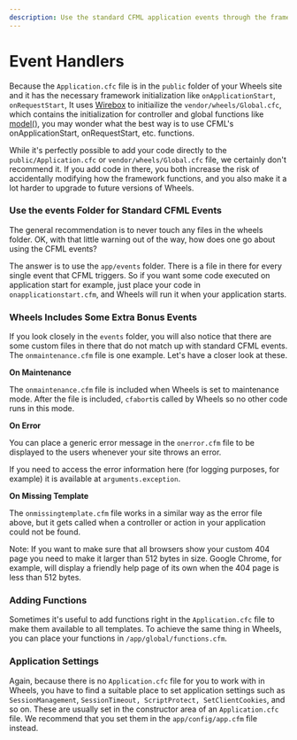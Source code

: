 ```yaml
---
description: Use the standard CFML application events through the framework.
---
```


# Event Handlers

Because the `Application.cfc` file is in the `public` folder of your Wheels site and it has the necessary framework initialization like `onApplicationStart`, `onRequestStart`, It uses [Wirebox](https://www.ortussolutions.com/products/wirebox) to initiailize the `vendor/wheels/Global.cfc`, which contains the initialization for controller and global functions like [model()](https://api.cfwheels.org/controller.model.html), you may wonder what the best way is to use CFML's onApplicationStart, onRequestStart, etc. functions.

While it's perfectly possible to add your code directly to the `public/Application.cfc` or `vendor/wheels/Global.cfc` file, we certainly don't recommend it. If you add code in there, you both increase the risk of accidentally modifying how the framework functions, and you also make it a lot harder to upgrade to future versions of Wheels.

### Use the events Folder for Standard CFML Events

The general recommendation is to never touch any files in the wheels folder. OK, with that little warning out of the way, how does one go about using the CFML events?

The answer is to use the `app/events` folder. There is a file in there for every single event that CFML triggers. So if you want some code executed on application start for example, just place your code in `onapplicationstart.cfm`, and Wheels will run it when your application starts.

### Wheels Includes Some Extra Bonus Events

If you look closely in the `events` folder, you will also notice that there are some custom files in there that do not match up with standard CFML events. The `onmaintenance.cfm` file is one example. Let's have a closer look at these.

**On Maintenance**

The `onmaintenance.cfm` file is included when Wheels is set to maintenance mode. After the file is included, `cfabort`is called by Wheels so no other code runs in this mode.

**On Error**

You can place a generic error message in the `onerror.cfm` file to be displayed to the users whenever your site throws an error.

If you need to access the error information here (for logging purposes, for example) it is available at `arguments.exception`.

**On Missing Template**

The `onmissingtemplate.cfm` file works in a similar way as the error file above, but it gets called when a controller or action in your application could not be found.

Note: If you want to make sure that all browsers show your custom 404 page you need to make it larger than 512 bytes in size. Google Chrome, for example, will display a friendly help page of its own when the 404 page is less than 512 bytes.

### Adding Functions

Sometimes it's useful to add functions right in the `Application.cfc` file to make them available to all templates. To achieve the same thing in Wheels, you can place your functions in `/app/global/functions.cfm`.

### Application Settings

Again, because there is no `Application.cfc` file for you to work with in Wheels, you have to find a suitable place to set application settings such as `SessionManagement`, `SessionTimeout, ScriptProtect, SetClientCookies`, and so on. These are usually set in the constructor area of an `Application.cfc` file. We recommend that you set them in the `app/config/app.cfm` file instead.
